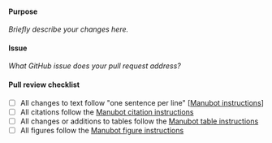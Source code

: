 <!--Hi there, thanks for your contribution! Please take a moment to fill out this template to facilitate the review of your pull request.-->

#### Purpose

_Briefly describe your changes here._

<!--Check to make sure your title reflects the purpose and nature of your changes-->

#### Issue

_What GitHub issue does your pull request address?_

#### Pull review checklist

- [ ] All changes to text follow "one sentence per line" [[Manubot instructions](https://github.com/AlexsLemonade/OpenPBTA-manuscript/blob/pr-template/USAGE.md#manubot-markdown)]
- [ ] All citations follow the [Manubot citation instructions](https://github.com/AlexsLemonade/OpenPBTA-manuscript/blob/pr-template/USAGE.md#citations)
- [ ] All changes or additions to tables follow the [Manubot table instructions](https://github.com/AlexsLemonade/OpenPBTA-manuscript/blob/pr-template/USAGE.md#tables)
- [ ] All figures follow the [Manubot figure instructions](https://github.com/jaclyn-taroni/OpenPBTA-manuscript/blob/pr-template/USAGE.md#figures)
